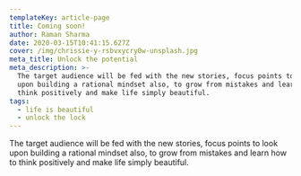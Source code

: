 ```yaml
---
templateKey: article-page
title: Coming soon!
author: Raman Sharma
date: 2020-03-15T10:41:15.627Z
cover: /img/chrissie-y-rsbvxycry0w-unsplash.jpg
meta_title: Unlock the potential
meta_description: >-
  The target audience will be fed with the new stories, focus points to look
  upon building a rational mindset also, to grow from mistakes and learn how to
  think positively and make life simply beautiful.
tags:
  - life is beautiful
  - unlock the lock
---
```

The target audience will be fed with the new stories, focus points to look upon building a rational mindset also, to grow from mistakes and learn how to think positively and make life simply beautiful.